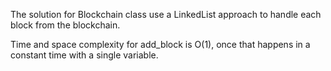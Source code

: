 The solution for Blockchain class use a LinkedList approach to handle each block from the blockchain.

Time and space complexity for add_block is O(1), once that happens in a constant time with a single variable.

